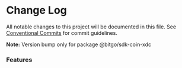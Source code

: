 # Change Log

All notable changes to this project will be documented in this file.
See [Conventional Commits](https://conventionalcommits.org) for commit guidelines.

**Note:** Version bump only for package @bitgo/sdk-coin-xdc

### Features

